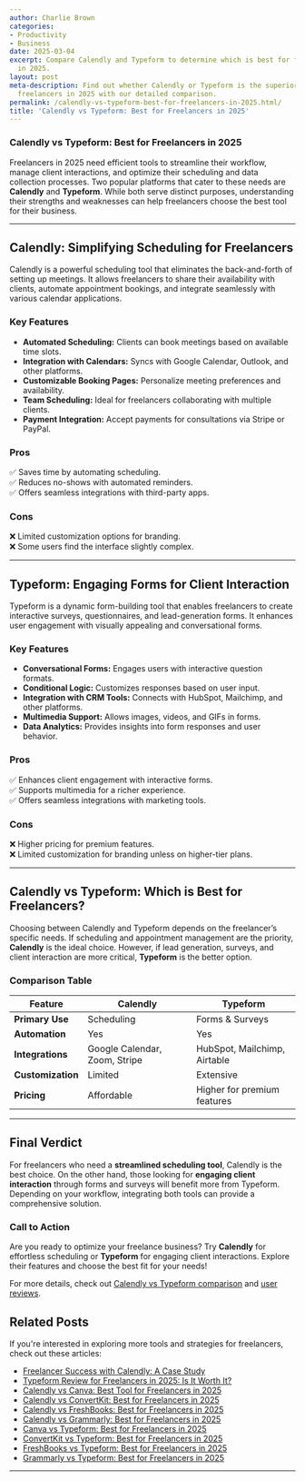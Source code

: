 ```yaml
---
author: Charlie Brown
categories:
- Productivity
- Business
date: 2025-03-04
excerpt: Compare Calendly and Typeform to determine which is best for freelancers
  in 2025.
layout: post
meta-description: Find out whether Calendly or Typeform is the superior choice for
  freelancers in 2025 with our detailed comparison.
permalink: /calendly-vs-typeform-best-for-freelancers-in-2025.html/
title: 'Calendly vs Typeform: Best for Freelancers in 2025'
---
```


### Calendly vs Typeform: Best for Freelancers in 2025

Freelancers in 2025 need efficient tools to streamline their workflow, manage client interactions, and optimize their scheduling and data collection processes. Two popular platforms that cater to these needs are **Calendly** and **Typeform**. While both serve distinct purposes, understanding their strengths and weaknesses can help freelancers choose the best tool for their business.

---

## **Calendly: Simplifying Scheduling for Freelancers**
Calendly is a powerful scheduling tool that eliminates the back-and-forth of setting up meetings. It allows freelancers to share their availability with clients, automate appointment bookings, and integrate seamlessly with various calendar applications.

### **Key Features**
- **Automated Scheduling:** Clients can book meetings based on available time slots.
- **Integration with Calendars:** Syncs with Google Calendar, Outlook, and other platforms.
- **Customizable Booking Pages:** Personalize meeting preferences and availability.
- **Team Scheduling:** Ideal for freelancers collaborating with multiple clients.
- **Payment Integration:** Accept payments for consultations via Stripe or PayPal.

### **Pros**
✅ Saves time by automating scheduling.  
✅ Reduces no-shows with automated reminders.  
✅ Offers seamless integrations with third-party apps.  

### **Cons**
❌ Limited customization options for branding.  
❌ Some users find the interface slightly complex.  

---

## **Typeform: Engaging Forms for Client Interaction**
Typeform is a dynamic form-building tool that enables freelancers to create interactive surveys, questionnaires, and lead-generation forms. It enhances user engagement with visually appealing and conversational forms.

### **Key Features**
- **Conversational Forms:** Engages users with interactive question formats.
- **Conditional Logic:** Customizes responses based on user input.
- **Integration with CRM Tools:** Connects with HubSpot, Mailchimp, and other platforms.
- **Multimedia Support:** Allows images, videos, and GIFs in forms.
- **Data Analytics:** Provides insights into form responses and user behavior.

### **Pros**
✅ Enhances client engagement with interactive forms.  
✅ Supports multimedia for a richer experience.  
✅ Offers seamless integrations with marketing tools.  

### **Cons**
❌ Higher pricing for premium features.  
❌ Limited customization for branding unless on higher-tier plans.  

---

## **Calendly vs Typeform: Which is Best for Freelancers?**
Choosing between Calendly and Typeform depends on the freelancer’s specific needs. If scheduling and appointment management are the priority, **Calendly** is the ideal choice. However, if lead generation, surveys, and client interaction are more critical, **Typeform** is the better option.

### **Comparison Table**

| Feature | Calendly | Typeform |
|---------|---------|---------|
| **Primary Use** | Scheduling | Forms & Surveys |
| **Automation** | Yes | Yes |
| **Integrations** | Google Calendar, Zoom, Stripe | HubSpot, Mailchimp, Airtable |
| **Customization** | Limited | Extensive |
| **Pricing** | Affordable | Higher for premium features |

---

## **Final Verdict**
For freelancers who need a **streamlined scheduling tool**, Calendly is the best choice. On the other hand, those looking for **engaging client interaction** through forms and surveys will benefit more from Typeform. Depending on your workflow, integrating both tools can provide a comprehensive solution.

### **Call to Action**
Are you ready to optimize your freelance business? Try **Calendly** for effortless scheduling or **Typeform** for engaging client interactions. Explore their features and choose the best fit for your needs!

For more details, check out [Calendly vs Typeform comparison](https://www.softwareadvice.com/scheduling/calendly-profile/vs/typeform/) and [user reviews](https://www.trustradius.com/compare-products/calendly-vs-typeform).

## Related Posts
If you're interested in exploring more tools and strategies for freelancers, check out these articles:
- [Freelancer Success with Calendly: A Case Study](/freelancer-success-with-calendly-a-case-study.html/)
- [Typeform Review for Freelancers in 2025: Is It Worth It?](/typeform-review-for-freelancers-in-2025-is-it-worth-it.html/)
- [Calendly vs Canva: Best Tool for Freelancers in 2025](/calendly-vs-canva-best-tool-for-freelancers-in-2025.html/)
- [Calendly vs ConvertKit: Best for Freelancers in 2025](/calendly-vs-convertkit-best-for-freelancers-in-2025.html/)
- [Calendly vs FreshBooks: Best for Freelancers in 2025](/calendly-vs-freshbooks-best-for-freelancers-in-2025.html/)
- [Calendly vs Grammarly: Best for Freelancers in 2025](/calendly-vs-grammarly-best-for-freelancers-in-2025.html/)
- [Canva vs Typeform: Best for Freelancers in 2025](/canva-vs-typeform-best-for-freelancers-in-2025.html/)
- [ConvertKit vs Typeform: Best for Freelancers in 2025](/convertkit-vs-typeform-best-for-freelancers-in-2025.html/)
- [FreshBooks vs Typeform: Best for Freelancers in 2025](/freshbooks-vs-typeform-best-for-freelancers-in-2025.html/)
- [Grammarly vs Typeform: Best for Freelancers in 2025](/grammarly-vs-typeform-best-for-freelancers-in-2025.html/)
---
